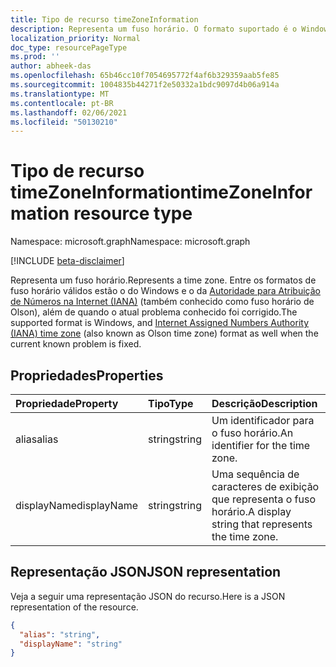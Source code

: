 ```yaml
---
title: Tipo de recurso timeZoneInformation
description: Representa um fuso horário. O formato suportado é o Windows e o fuso horário IANA (autoridade de números atribuídos à Internet) (também conhecido como fuso horário de Olson)
localization_priority: Normal
doc_type: resourcePageType
ms.prod: ''
author: abheek-das
ms.openlocfilehash: 65b46cc10f7054695772f4af6b329359aab5fe85
ms.sourcegitcommit: 1004835b44271f2e50332a1bdc9097d4b06a914a
ms.translationtype: MT
ms.contentlocale: pt-BR
ms.lasthandoff: 02/06/2021
ms.locfileid: "50130210"
---
```

# <a name="timezoneinformation-resource-type"></a><span data-ttu-id="fae35-104">Tipo de recurso timeZoneInformation</span><span class="sxs-lookup"><span data-stu-id="fae35-104">timeZoneInformation resource type</span></span>

<span data-ttu-id="fae35-105">Namespace: microsoft.graph</span><span class="sxs-lookup"><span data-stu-id="fae35-105">Namespace: microsoft.graph</span></span>

[!INCLUDE [beta-disclaimer](../../includes/beta-disclaimer.md)]

<span data-ttu-id="fae35-106">Representa um fuso horário.</span><span class="sxs-lookup"><span data-stu-id="fae35-106">Represents a time zone.</span></span> <span data-ttu-id="fae35-107">Entre os formatos de fuso horário válidos estão o do Windows e o da [Autoridade para Atribuição de Números na Internet (IANA)](https://www.iana.org/time-zones) (também conhecido como fuso horário de Olson), além de quando o atual problema conhecido foi corrigido.</span><span class="sxs-lookup"><span data-stu-id="fae35-107">The supported format is Windows, and [Internet Assigned Numbers Authority (IANA) time zone](https://www.iana.org/time-zones) (also known as Olson time zone) format as well when the current known problem is fixed.</span></span>

## <a name="properties"></a><span data-ttu-id="fae35-108">Propriedades</span><span class="sxs-lookup"><span data-stu-id="fae35-108">Properties</span></span>
| <span data-ttu-id="fae35-109">Propriedade</span><span class="sxs-lookup"><span data-stu-id="fae35-109">Property</span></span>     | <span data-ttu-id="fae35-110">Tipo</span><span class="sxs-lookup"><span data-stu-id="fae35-110">Type</span></span>   |<span data-ttu-id="fae35-111">Descrição</span><span class="sxs-lookup"><span data-stu-id="fae35-111">Description</span></span>|
|:---------------|:--------|:----------|
|<span data-ttu-id="fae35-112">alias</span><span class="sxs-lookup"><span data-stu-id="fae35-112">alias</span></span>|<span data-ttu-id="fae35-113">string</span><span class="sxs-lookup"><span data-stu-id="fae35-113">string</span></span>|<span data-ttu-id="fae35-114">Um identificador para o fuso horário.</span><span class="sxs-lookup"><span data-stu-id="fae35-114">An identifier for the time zone.</span></span>|
|<span data-ttu-id="fae35-115">displayName</span><span class="sxs-lookup"><span data-stu-id="fae35-115">displayName</span></span>|<span data-ttu-id="fae35-116">string</span><span class="sxs-lookup"><span data-stu-id="fae35-116">string</span></span>|<span data-ttu-id="fae35-117">Uma sequência de caracteres de exibição que representa o fuso horário.</span><span class="sxs-lookup"><span data-stu-id="fae35-117">A display string that represents the time zone.</span></span>|

## <a name="json-representation"></a><span data-ttu-id="fae35-118">Representação JSON</span><span class="sxs-lookup"><span data-stu-id="fae35-118">JSON representation</span></span>

<span data-ttu-id="fae35-119">Veja a seguir uma representação JSON do recurso.</span><span class="sxs-lookup"><span data-stu-id="fae35-119">Here is a JSON representation of the resource.</span></span>

<!-- {
  "blockType": "resource",
  "optionalProperties": [

  ],
  "@odata.type": "microsoft.graph.timeZoneInformation"
}-->

```json
{
  "alias": "string",
  "displayName": "string"
}

```

<!-- uuid: 8fcb5dbc-d5aa-4681-8e31-b001d5168d79
2015-10-25 14:57:30 UTC -->
<!--
{
  "type": "#page.annotation",
  "description": "timeZoneInformation resource",
  "keywords": "",
  "section": "documentation",
  "tocPath": "",
  "suppressions": []
}
-->


